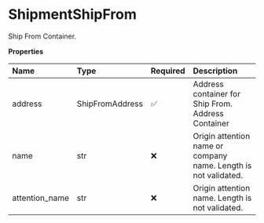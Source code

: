 # ShipmentShipFrom

Ship From Container.

**Properties**

| Name           | Type            | Required | Description                                                     |
| :------------- | :-------------- | :------- | :-------------------------------------------------------------- |
| address        | ShipFromAddress | ✅       | Address container for Ship From. Address Container              |
| name           | str             | ❌       | Origin attention name or company name. Length is not validated. |
| attention_name | str             | ❌       | Origin attention name. Length is not validated.                 |

<!-- This file was generated by liblab | https://liblab.com/ -->
